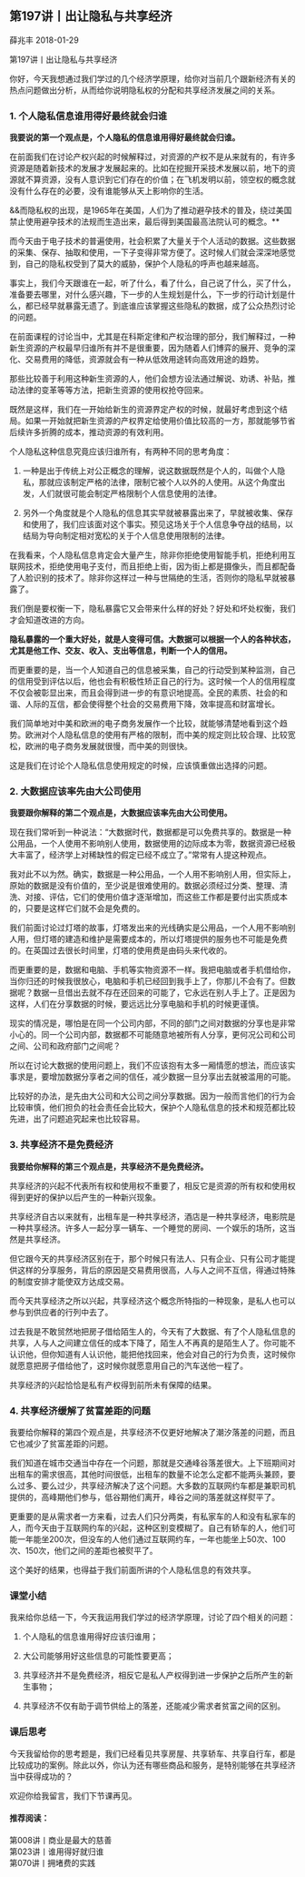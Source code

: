 
## 第197讲丨出让隐私与共享经济


薛兆丰
2018-01-29

第197讲丨出让隐私与共享经济


你好，今天我想通过我们学过的几个经济学原理，给你对当前几个跟新经济有关的热点问题做出分析，从而给你说明隐私权的分配和共享经济发展之间的关系。

### 1. 个人隐私信息谁用得好最终就会归谁

**我要说的第一个观点是，个人隐私的信息谁用得好最终就会归谁。**

在前面我们在讨论产权兴起的时候解释过，对资源的产权不是从来就有的，有许多资源是随着新技术的发展才发展起来的。比如在挖掘开采技术发展以前，地下的资源就不算资源，没有人意识到它们存在的价值；在飞机发明以前，领空权的概念就没有什么存在的必要，没有谁能够从天上影响你的生活。

&&而隐私权的出现，是1965年在美国，人们为了推动避孕技术的普及，绕过美国禁止使用避孕技术的法规而生造出来，最后得到美国最高法院认可的概念。**

而今天由于电子技术的普遍使用，社会积累了大量关于个人活动的数据。这些数据的采集、保存、抽取和使用，一下子变得非常方便了。这时候人们就会深深地感觉到，自己的隐私权受到了莫大的威胁，保护个人隐私的呼声也越来越高。

事实上，我们今天跟谁在一起，听了什么，看了什么，自己说了什么，买了什么，准备要去哪里，对什么感兴趣，下一步的人生规划是什么，下一步的行动计划是什么，都已经早就暴露无遗了。到底谁应该掌握这些隐私的数据，成了公众热烈讨论的问题。

在前面课程的讨论当中，尤其是在科斯定律和产权治理的部分，我们解释过，一种新生资源的产权最早归谁所有并不是很重要，因为随着人们博弈的展开、竞争的深化、交易费用的降低，资源就会有一种从低效用途转向高效用途的趋势。

那些比较善于利用这种新生资源的人，他们会想方设法通过解说、劝诱、补贴，推动法律的变革等等方法，把新生资源的使用权抢夺回来。

既然是这样，我们在一开始给新生的资源界定产权的时候，就最好考虑到这个结局。如果一开始就把新生资源的产权界定给使用价值比较高的一方，那就能够节省后续许多折腾的成本，推动资源的有效利用。

个人隐私这种信息究竟应该归谁所有，有两种不同的思考角度：

1. 一种是出于传统上对公正概念的理解，说这数据既然是个人的，叫做个人隐私，那就应该制定严格的法律，限制它被个人以外的人使用。从这个角度出发，人们就很可能会制定严格限制个人信息使用的法律。

2. 另外一个角度就是个人隐私的信息其实早就被暴露出来了，早就被收集、保存和使用了，我们应该面对这个事实。预见这场关于个人信息争夺战的结局，以结局为导向制定相对宽松的关于个人信息使用限制的法律。

在我看来，个人隐私信息肯定会大量产生，除非你拒绝使用智能手机，拒绝利用互联网技术，拒绝使用电子支付，而且拒绝上街，因为街上都是摄像头，而且都配备了人脸识别的技术了。除非你这样过一种与世隔绝的生活，否则你的隐私早就被暴露了。

我们倒是要权衡一下，隐私暴露它又会带来什么样的好处？好处和坏处权衡，我们才会知道改进的方向。

**隐私暴露的一个重大好处，就是人变得可信。大数据可以根据一个人的各种状态，尤其是他工作、交友、收入、支出等信息，判断一个人的信用。**

而更重要的是，当一个人知道自己的信息被采集，自己的行动受到某种监测，自己的信用受到评估以后，他也会有积极性矫正自己的行为。这时候一个人的信用程度不仅会被彰显出来，而且会得到进一步的有意识地提高。全民的素质、社会的和谐、人际的互信，都会使得整个社会的交易费用下降，效率提高和财富增长。

我们简单地对中美和欧洲的电子商务发展作一个比较，就能够清楚地看到这个趋势。欧洲对个人隐私信息的使用有严格的限制，而中美的规定则比较合理、比较宽松，欧洲的电子商务发展就很慢，而中美的则很快。

这是我们在讨论个人隐私信息使用规定的时候，应该慎重做出选择的问题。

### 2. 大数据应该率先由大公司使用

**我要跟你解释的第二个观点是，大数据应该率先由大公司使用。**

现在我们常听到一种说法：“大数据时代，数据都是可以免费共享的。数据是一种公用品，一个人使用不影响别人使用，数据使用的边际成本为零，数据资源已经极大丰富了，经济学上对稀缺性的假定已经不成立了。”常常有人提这种观点。

我对此不以为然。确实，数据是一种公用品，一个人用不影响别人用，但实际上，原始的数据是没有价值的，至少说是很难使用的。数据必须经过分类、整理、清洗、对接、评估，它们的使用价值才逐渐增加，而这些工作都是要付出实质成本的，只要是这样它们就不会是免费的。

我们前面讨论过灯塔的故事，灯塔发出来的光线确实是公用品，一个人用不影响别人用，但灯塔的建造和维护是需要成本的，所以灯塔提供的服务也不可能是免费的。在英国过去很长时间里，灯塔的使用费是由码头来代收的。

而更重要的是，数据和电脑、手机等实物资源不一样。我把电脑或者手机借给你，当你归还的时候我很放心，电脑和手机已经回到我手上了，你那儿不会有了。但数据呢？数据一旦借出去就不存在还回来的可能了，它永远在别人手上了。正是因为这样，人们在分享数据的时候，要远远比分享电脑和手机的时候更谨慎。

现实的情况是，哪怕是在同一个公司内部，不同的部门之间对数据的分享也是非常小心的。同一个公司内部，数据都不可能随意地被所有人分享，更何况公司和公司之间、公司和政府部门之间呢？

所以在讨论大数据的使用问题上，我们不应该抱有太多一厢情愿的想法，而应该实事求是，要增加数据分享者之间的信任，减少数据一旦分享出去就被滥用的可能。

比较好的办法，是先由大公司和大公司之间分享数据。因为一般而言他们的行为会比较审慎，他们担负的社会责任会比较大，保护个人隐私信息的技术和规范都比较先进，出了问题追究起来也比较容易。

### 3. 共享经济不是免费经济

**我要给你解释的第三个观点是，共享经济不是免费经济。**

共享经济的兴起不代表所有权和使用权不重要了，相反它是资源的所有权和使用权得到更好的保护以后产生的一种新兴现象。

共享经济自古以来就有，出租车是一种共享经济，酒店是一种共享经济，电影院是一种共享经济。许多人一起分享一辆车、一个睡觉的房间、一个娱乐的场所，这当然是共享经济。

但它跟今天的共享经济区别在于，那个时候只有法人、只有企业、只有公司才能提供这样的分享服务，背后的原因是交易费用很高，人与人之间不互信，得通过特殊的制度安排才能使双方达成交易。

而今天共享经济之所以兴起，共享经济这个概念所特指的一种现象，是私人也可以参与到供应者的行列中去了。

过去我是不敢贸然地把房子借给陌生人的，今天有了大数据、有了个人隐私信息的共享，人与人之间建立信任的成本下降了，陌生人不再真的是陌生人了。你可能不认识他，但你知道有人认识他，能把他找回来，他会对自己的行为负责，这时候你就愿意把房子借给他了，这时候你就愿意用自己的汽车送他一程了。

共享经济的兴起恰恰是私有产权得到前所未有保障的结果。

### 4. 共享经济缓解了贫富差距的问题

我要给你解释的第四个观点是，共享经济不仅更好地解决了潮汐落差的问题，而且它也减少了贫富差距的问题。

我们知道在城市交通当中存在一个问题，那就是交通峰谷落差很大。上下班期间对出租车的需求很高，其他时间很低，出租车的数量不论怎么定都不能两头兼顾，要么过多、要么过少，共享经济解决了这个问题。大多数的互联网约车都是兼职司机提供的，高峰期他们参与，低谷期他们离开，峰谷之间的落差就这样熨平了。

更重要的是从需求者一方来看，过去人们只分两类，有私家车的人和没有私家车的人，而今天由于互联网约车的兴起，这种区别变模糊了。自己有轿车的人，他们可能一年能坐200次，但没车的人他们通过互联网约车，一年也能坐上50次、100次、150次，他们之间的差距也被熨平了。

这个美好的结果，也得益于我们前面所讲的个人隐私信息的有效共享。

### 课堂小结

我来给你总结一下，今天我运用我们学过的经济学原理，讨论了四个相关的问题：

1. 个人隐私的信息谁用得好应该归谁用；

2. 大公司能够用好这些信息的可能性要更高；

3. 共享经济并不是免费经济，相反它是私人产权得到进一步保护之后所产生的新生事物；

4. 共享经济不仅有助于调节供给上的落差，还能减少需求者贫富之间的区别。

### 课后思考

今天我留给你的思考题是，我们已经看见共享房屋、共享轿车、共享自行车，都是比较成功的案例。除此以外，你认为还有哪些商品和服务，是特别能够在共享经济当中获得成功的？

欢迎你给我留言，我们下节课再见。

#### 推荐阅读：
第008讲丨商业是最大的慈善  
第023讲丨谁用得好就归谁  
第070讲丨拥堵费的实践  
